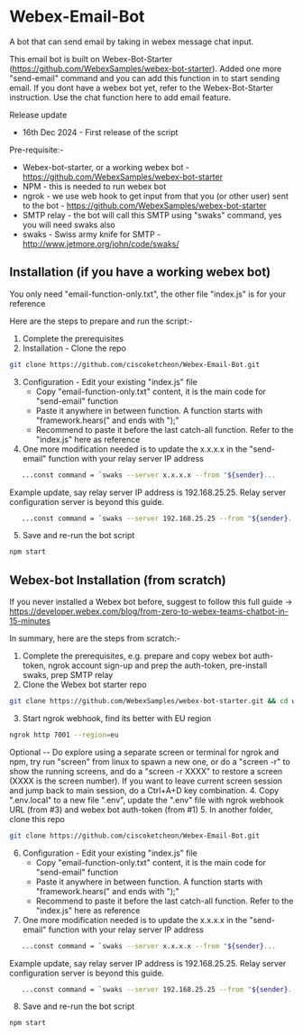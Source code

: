 # Webex-Email-Bot
A bot that can send email by taking in webex message chat input. 

This email bot is built on Webex-Bot-Starter (https://github.com/WebexSamples/webex-bot-starter). Added one more "send-email" command and you can add this function in to start sending email. If you dont have a webex bot yet, refer to the Webex-Bot-Starter instruction. Use the chat function here to add email feature. 


Release update 
- 16th Dec 2024 - First release of the script 


Pre-requisite:-

* Webex-bot-starter, or a working webex bot - https://github.com/WebexSamples/webex-bot-starter
* NPM - this is needed to run webex bot
* ngrok - we use web hook to get input from that you (or other user) sent to the bot - https://github.com/WebexSamples/webex-bot-starter
* SMTP relay - the bot will call this SMTP using "swaks" command, yes you will need swaks also
* swaks - Swiss army knife for SMTP - http://www.jetmore.org/john/code/swaks/


## Installation (if you have a working webex bot)

You only need "email-function-only.txt", the other file "index.js" is for your reference

Here are the steps to prepare and run the script:-

1. Complete the prerequisites
2. Installation - Clone the repo
```bash
git clone https://github.com/ciscoketcheon/Webex-Email-Bot.git
```
3. Configuration - Edit your existing "index.js" file
   - Copy "email-function-only.txt" content, it is the main code for "send-email" function
   - Paste it anywhere in between function. A function starts with "framework.hears(" and ends with ");"
   - Recommend to paste it before the last catch-all function. Refer to the "index.js" here as reference
4. One more modification needed is to update the x.x.x.x in the "send-email" function with your relay server IP address
```bash
   ...const command = `swaks --server x.x.x.x --from "${sender}...
```
Example update, say relay server IP address is 192.168.25.25. Relay server configuration server is beyond this guide.
```bash
   ...const command = `swaks --server 192.168.25.25 --from "${sender}...
```
5. Save and re-run the bot script
```bash
npm start
```



## Webex-bot Installation (from scratch)

If you never installed a Webex bot before, suggest to follow this full guide -> https://developer.webex.com/blog/from-zero-to-webex-teams-chatbot-in-15-minutes

In summary, here are the steps from scratch:-

1. Complete the prerequisites, e.g. prepare and copy webex bot auth-token, ngrok account sign-up and prep the auth-token, pre-install swaks, prep SMTP relay
2. Clone the Webex bot starter repo
```bash
git clone https://github.com/WebexSamples/webex-bot-starter.git && cd webex-bot-starter
```
3. Start ngrok webhook, find its better with EU region
```bash
ngrok http 7001 --region=eu
```
Optional -- Do explore using a separate screen or terminal for ngrok and npm, try run "screen" from linux to spawn a new one, or do a "screen -r" to show the running screens, and do a "screen -r XXXX" to restore a screen (XXXX is the screen number). If you want to leave current screen session and jump back to main session, do a Ctrl+A+D key combination.
4. Copy ".env.local" to a new file ".env", update the ".env" file with ngrok webhook URL (from #3) and webex bot auth-token (from #1)
5. In another folder, clone this repo 
```bash
git clone https://github.com/ciscoketcheon/Webex-Email-Bot.git
```
6. Configuration - Edit your existing "index.js" file
   - Copy "email-function-only.txt" content, it is the main code for "send-email" function
   - Paste it anywhere in between function. A function starts with "framework.hears(" and ends with ");"
   - Recommend to paste it before the last catch-all function. Refer to the "index.js" here as reference
7. One more modification needed is to update the x.x.x.x in the "send-email" function with your relay server IP address
```bash
   ...const command = `swaks --server x.x.x.x --from "${sender}...
```
Example update, say relay server IP address is 192.168.25.25. Relay server configuration server is beyond this guide.
```bash
   ...const command = `swaks --server 192.168.25.25 --from "${sender}...
```
8. Save and re-run the bot script
```bash
npm start
```


